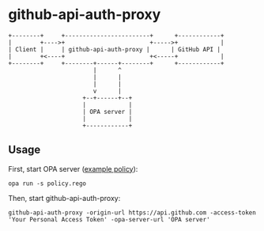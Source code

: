 # github-api-auth-proxy

```
+--------+     +------------------------+      +------------+
|        +---->+                        +----->+            |
| Client |     | github-api-auth-proxy |      | GitHub API |
|        +<----+                        +<-----+            |
+--------+     +--------+------+--------+      +------------+
                        |      ^
                        |      |
                        |      |
                        v      |
                     +--+------+--+
                     |            |
                     | OPA server |
                     |            |
                     +------------+
```

## Usage

First, start OPA server ([example policy](example/policy.rego)):

```
opa run -s policy.rego
```

Then, start github-api-auth-proxy:

```
github-api-auth-proxy -origin-url https://api.github.com -access-token 'Your Personal Access Token' -opa-server-url 'OPA server'
```

